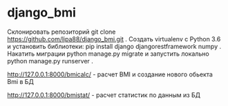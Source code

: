 # django_bmi

Склонировать репозиторий git clone https://github.com/lipa88/django_bmi.git . Создать virtualenv с Python 3.6 и установить библиотеки: pip install django djangorestframework numpy .
Накатить миграции python manage.py migrate и запустить локально python manage.py runserver .

http://127.0.0.1:8000/bmicalc/ - расчет BMI и создание нового обьекта Bmi в БД

http://127.0.0.1:8000/bmistat/ - расчет статистик по данным из БД

